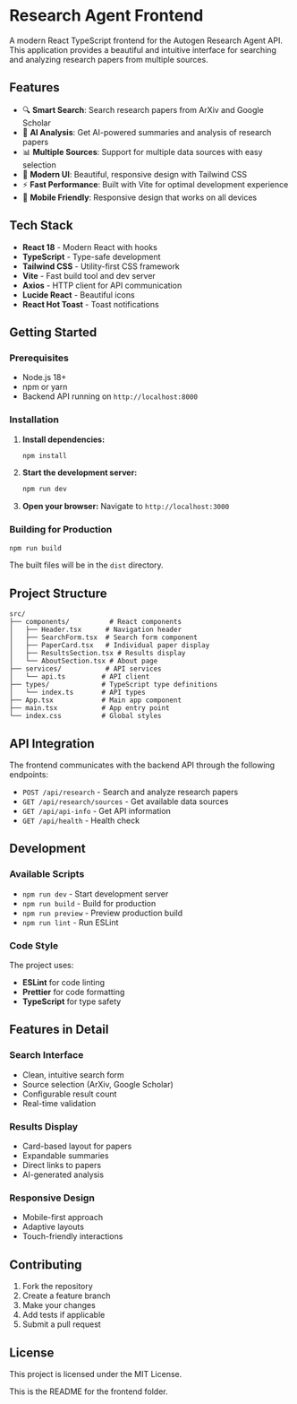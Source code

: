 # Research Agent Frontend

A modern React TypeScript frontend for the Autogen Research Agent API. This application provides a beautiful and intuitive interface for searching and analyzing research papers from multiple sources.

## Features

- 🔍 **Smart Search**: Search research papers from ArXiv and Google Scholar
- 🤖 **AI Analysis**: Get AI-powered summaries and analysis of research papers
- 📊 **Multiple Sources**: Support for multiple data sources with easy selection
- 🎨 **Modern UI**: Beautiful, responsive design with Tailwind CSS
- ⚡ **Fast Performance**: Built with Vite for optimal development experience
- 📱 **Mobile Friendly**: Responsive design that works on all devices

## Tech Stack

- **React 18** - Modern React with hooks
- **TypeScript** - Type-safe development
- **Tailwind CSS** - Utility-first CSS framework
- **Vite** - Fast build tool and dev server
- **Axios** - HTTP client for API communication
- **Lucide React** - Beautiful icons
- **React Hot Toast** - Toast notifications

## Getting Started

### Prerequisites

- Node.js 18+ 
- npm or yarn
- Backend API running on `http://localhost:8000`

### Installation

1. **Install dependencies:**
   ```bash
   npm install
   ```

2. **Start the development server:**
   ```bash
   npm run dev
   ```

3. **Open your browser:**
   Navigate to `http://localhost:3000`

### Building for Production

```bash
npm run build
```

The built files will be in the `dist` directory.

## Project Structure

```
src/
├── components/          # React components
│   ├── Header.tsx      # Navigation header
│   ├── SearchForm.tsx  # Search form component
│   ├── PaperCard.tsx   # Individual paper display
│   ├── ResultsSection.tsx # Results display
│   └── AboutSection.tsx # About page
├── services/           # API services
│   └── api.ts         # API client
├── types/             # TypeScript type definitions
│   └── index.ts       # API types
├── App.tsx            # Main app component
├── main.tsx           # App entry point
└── index.css          # Global styles
```

## API Integration

The frontend communicates with the backend API through the following endpoints:

- `POST /api/research` - Search and analyze research papers
- `GET /api/research/sources` - Get available data sources
- `GET /api/api-info` - Get API information
- `GET /api/health` - Health check

## Development

### Available Scripts

- `npm run dev` - Start development server
- `npm run build` - Build for production
- `npm run preview` - Preview production build
- `npm run lint` - Run ESLint

### Code Style

The project uses:
- **ESLint** for code linting
- **Prettier** for code formatting
- **TypeScript** for type safety

## Features in Detail

### Search Interface
- Clean, intuitive search form
- Source selection (ArXiv, Google Scholar)
- Configurable result count
- Real-time validation

### Results Display
- Card-based layout for papers
- Expandable summaries
- Direct links to papers
- AI-generated analysis

### Responsive Design
- Mobile-first approach
- Adaptive layouts
- Touch-friendly interactions

## Contributing

1. Fork the repository
2. Create a feature branch
3. Make your changes
4. Add tests if applicable
5. Submit a pull request

## License

This project is licensed under the MIT License.

This is the README for the frontend folder.
